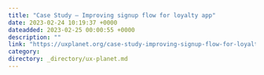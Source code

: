 ```yaml
---
title: "Case Study — Improving signup flow for loyalty app"
date: 2023-02-24 10:19:37 +0000
dateadded: 2023-02-25 00:00:55 +0000
description: ""
link: "https://uxplanet.org/case-study-improving-signup-flow-for-loyalty-app-6be7b9e38d4d?source=rss----819cc2aaeee0---4"
category:
directory: _directory/ux-planet.md
---
```

